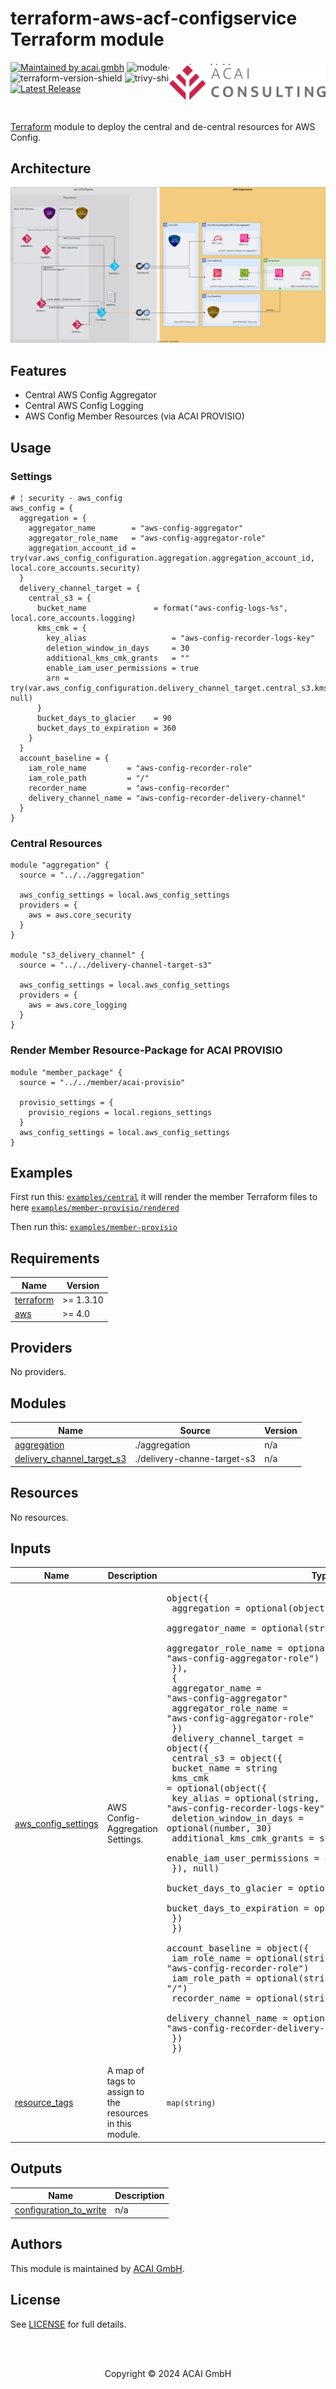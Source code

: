 # terraform-aws-acf-configservice Terraform module

<!-- SHIELDS -->
[![Maintained by acai.gmbh][acai-shield]][acai-url] 
![module-version-shield]
![terraform-version-shield]
![trivy-shield]
![checkov-shield]
[![Latest Release][release-shield]][release-url]

<!-- LOGO -->
<div style="text-align: right; margin-top: -60px;">
<a href="https://acai.gmbh">
  <img src="https://github.com/acai-consulting/acai.public/raw/main/logo/logo_github_readme.png" alt="acai logo" title="ACAI"  width="250" /></a>
</div>
</br>

<!-- DESCRIPTION -->
[Terraform][terraform-url] module to deploy the central and de-central resources for AWS Config.


<!-- ARCHITECTURE -->
## Architecture

![architecture][architecture]

<!-- FEATURES -->
## Features

* Central AWS Config Aggregator
* Central AWS Config Logging
* AWS Config Member Resources (via ACAI PROVISIO)

<!-- USAGE -->
## Usage

### Settings

```hcl
# ¦ security - aws_config
aws_config = {
  aggregation = {
    aggregator_name        = "aws-config-aggregator"
    aggregator_role_name   = "aws-config-aggregator-role"
    aggregation_account_id = try(var.aws_config_configuration.aggregation.aggregation_account_id, local.core_accounts.security) 
  }
  delivery_channel_target = {    
    central_s3 = {
      bucket_name               = format("aws-config-logs-%s", local.core_accounts.logging)
      kms_cmk = {
        key_alias                   = "aws-config-recorder-logs-key"
        deletion_window_in_days     = 30
        additional_kms_cmk_grants   = ""
        enable_iam_user_permissions = true
        arn = try(var.aws_config_configuration.delivery_channel_target.central_s3.kms_cmk.arn, null)
      }
      bucket_days_to_glacier    = 90
      bucket_days_to_expiration = 360
    }
  }
  account_baseline = {
    iam_role_name         = "aws-config-recorder-role"
    iam_role_path         = "/"
    recorder_name         = "aws-config-recorder"
    delivery_channel_name = "aws-config-recorder-delivery-channel"
  }
}
```

### Central Resources

```hcl
module "aggregation" {
  source = "../../aggregation"

  aws_config_settings = local.aws_config_settings
  providers = {
    aws = aws.core_security
  }
}

module "s3_delivery_channel" {
  source = "../../delivery-channel-target-s3"

  aws_config_settings = local.aws_config_settings
  providers = {
    aws = aws.core_logging
  }
}
```

### Render Member Resource-Package for ACAI PROVISIO

```hcl
module "member_package" {
  source = "../../member/acai-provisio"

  provisio_settings = {
    provisio_regions = local.regions_settings
  }
  aws_config_settings = local.aws_config_settings
}
```


<!-- EXAMPLES -->
## Examples

First run this: [`examples/central`][example-central-url]
it will render the member Terraform files to here [`examples/member-provisio/rendered`][example-member-provisio-rendered-url]

Then run this: [`examples/member-provisio`][example-member-provisio]

<!-- BEGIN_TF_DOCS -->
## Requirements

| Name | Version |
|------|---------|
| <a name="requirement_terraform"></a> [terraform](#requirement\_terraform) | >= 1.3.10 |
| <a name="requirement_aws"></a> [aws](#requirement\_aws) | >= 4.0 |

## Providers

No providers.

## Modules

| Name | Source | Version |
|------|--------|---------|
| <a name="module_aggregation"></a> [aggregation](#module\_aggregation) | ./aggregation | n/a |
| <a name="module_delivery_channel_target_s3"></a> [delivery\_channel\_target\_s3](#module\_delivery\_channel\_target\_s3) | ./delivery-channe-target-s3 | n/a |

## Resources

No resources.

## Inputs

| Name | Description | Type | Default | Required |
|------|-------------|------|---------|:--------:|
| <a name="input_aws_config_settings"></a> [aws\_config\_settings](#input\_aws\_config\_settings) | AWS Config- Aggregation Settings. | <pre>object({<br>    aggregation = optional(object({<br>      aggregator_name      = optional(string, "aws-config-aggregator")<br>      aggregator_role_name = optional(string, "aws-config-aggregator-role")<br>      }),<br>      {<br>        aggregator_name      = "aws-config-aggregator"<br>        aggregator_role_name = "aws-config-aggregator-role"<br>    })<br>    delivery_channel_target = object({<br>      central_s3 = object({<br>        bucket_name = string<br>        kms_cmk = optional(object({<br>          key_alias                   = optional(string, "aws-config-recorder-logs-key")<br>          deletion_window_in_days     = optional(number, 30)<br>          additional_kms_cmk_grants   = string<br>          enable_iam_user_permissions = optional(bool, true)<br>        }), null)<br>        bucket_days_to_glacier    = optional(number, 30)<br>        bucket_days_to_expiration = optional(number, 180)<br>      })<br>    })<br>    account_baseline = object({<br>      iam_role_name         = optional(string, "aws-config-recorder-role")<br>      iam_role_path         = optional(string, "/")<br>      recorder_name         = optional(string, "aws-config-recorder")<br>      delivery_channel_name = optional(string, "aws-config-recorder-delivery-channel")<br>    })<br>  })</pre> | n/a | yes |
| <a name="input_resource_tags"></a> [resource\_tags](#input\_resource\_tags) | A map of tags to assign to the resources in this module. | `map(string)` | `{}` | no |

## Outputs

| Name | Description |
|------|-------------|
| <a name="output_configuration_to_write"></a> [configuration\_to\_write](#output\_configuration\_to\_write) | n/a |
<!-- END_TF_DOCS -->

<!-- AUTHORS -->
## Authors

This module is maintained by [ACAI GmbH][acai-url].

<!-- LICENSE -->
## License

See [LICENSE][license-url] for full details.

<!-- COPYRIGHT -->
<br />
<br />
<p align="center">Copyright &copy; 2024 ACAI GmbH</p>

<!-- MARKDOWN LINKS & IMAGES -->
[acai-shield]: https://img.shields.io/badge/maintained_by-acai.gmbh-CB224B?style=flat
[acai-url]: https://acai.gmbh
[module-version-shield]: https://img.shields.io/badge/module_version-1.0.0-CB224B?style=flat
[terraform-version-shield]: https://img.shields.io/badge/tf-%3E%3D1.3.10-blue.svg?style=flat&color=blueviolet
[trivy-shield]: https://img.shields.io/badge/trivy-passed-green
[checkov-shield]: https://img.shields.io/badge/checkov-passed-green
[release-shield]: https://img.shields.io/github/v/release/acai-consulting/terraform-aws-acf-idc?style=flat&color=success
[architecture]: ./docs/terraform-aws-acf-configservice.svg
[release-url]: https://github.com/acai-consulting/REPLACE_ME/releases
[license-url]: https://github.com/acai-consulting/terraform-aws-acf-idc/tree/main/LICENSE.md
[terraform-url]: https://www.terraform.io
[aws-url]: https://aws.amazon.com
[example-central-url]: ./examples/central
[example-member-provisio-rendered-url]: ./examples/member-provisio/rendered
[example-member-provisio]: ./examples/member-provisio

